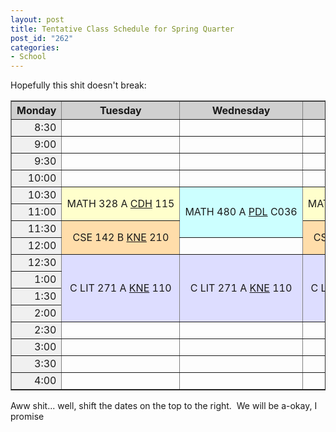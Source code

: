 ```yaml
--- 
layout: post
title: Tentative Class Schedule for Spring Quarter
post_id: "262"
categories:
- School
---
```

Hopefully this shit doesn't break:
<table border="1" cellpadding="3">
<tr bgcolor="#d0d0d0">
<th>Monday</th>
<th>Tuesday</th>
<th>Wednesday</th>
<th>Thursday</th>
<th>Friday</th>
</tr>
<tr>
<td align="right" bgcolor="#f0f0f0" nowrap="nowrap">8:30</td>
<td></td>
<td></td>
<td></td>
<td></td>
<td></td>
</tr>
<tr>
<td align="right" bgcolor="#f0f0f0" nowrap="nowrap">9:00</td>
<td></td>
<td></td>
<td></td>
<td></td>
<td></td>
</tr>
<tr>
<td align="right" bgcolor="#f0f0f0" nowrap="nowrap">9:30</td>
<td></td>
<td></td>
<td></td>
<td></td>
<td></td>
</tr>
<tr>
<td align="right" bgcolor="#f0f0f0" nowrap="nowrap">10:00</td>
<td></td>
<td></td>
<td></td>
<td></td>
<td></td>
</tr>
<tr>
<td align="right" bgcolor="#f0f0f0" nowrap="nowrap">10:30</td>
<td rowspan="2" align="center" bgcolor="#ffffcc" nowrap="nowrap">MATH 328 A
<a href="http://www.washington.edu/students/maps/map.cgi?CDH" target="_CDH">CDH</a> 115</td>
<td rowspan="3" align="center" bgcolor="#ccffff" nowrap="nowrap">MATH 480 A
<a href="http://www.washington.edu/students/maps/map.cgi?PDL" target="_PDL">PDL</a> C036</td>
<td rowspan="2" align="center" bgcolor="#ffffcc" nowrap="nowrap">MATH 328 A
<a href="http://www.washington.edu/students/maps/map.cgi?CDH" target="_CDH">CDH</a> 115</td>
<td rowspan="3" align="center" bgcolor="#ccffff" nowrap="nowrap">MATH 480 A
<a href="http://www.washington.edu/students/maps/map.cgi?PDL" target="_PDL">PDL</a> C036</td>
<td rowspan="2" align="center" bgcolor="#ffffcc" nowrap="nowrap">MATH 328 A
<a href="http://www.washington.edu/students/maps/map.cgi?CDH" target="_CDH">CDH</a> 115</td>
</tr>
<tr>
<td align="right" bgcolor="#f0f0f0" nowrap="nowrap">11:00</td>
</tr>
<tr>
<td align="right" bgcolor="#f0f0f0" nowrap="nowrap">11:30</td>
<td rowspan="2" align="center" bgcolor="#ffddaa" nowrap="nowrap">CSE 142 B
<a href="http://www.washington.edu/students/maps/map.cgi?KNE" target="_KNE">KNE</a> 210</td>
<td rowspan="2" align="center" bgcolor="#ffddaa" nowrap="nowrap">CSE 142 B
<a href="http://www.washington.edu/students/maps/map.cgi?KNE" target="_KNE">KNE</a> 210</td>
<td rowspan="2" align="center" bgcolor="#ffddaa" nowrap="nowrap">CSE 142 B
<a href="http://www.washington.edu/students/maps/map.cgi?KNE" target="_KNE">KNE</a> 210</td>
</tr>
<tr>
<td align="right" bgcolor="#f0f0f0" nowrap="nowrap">12:00</td>
<td></td>
<td></td>
</tr>
<tr>
<td align="right" bgcolor="#f0f0f0" nowrap="nowrap">12:30</td>
<td rowspan="4" align="center" bgcolor="#ddddff" nowrap="nowrap">C LIT 271 A
<a href="http://www.washington.edu/students/maps/map.cgi?KNE" target="_KNE">KNE</a> 110</td>
<td rowspan="4" align="center" bgcolor="#ddddff" nowrap="nowrap">C LIT 271 A
<a href="http://www.washington.edu/students/maps/map.cgi?KNE" target="_KNE">KNE</a> 110</td>
<td rowspan="4" align="center" bgcolor="#ddddff" nowrap="nowrap">C LIT 271 A
<a href="http://www.washington.edu/students/maps/map.cgi?KNE" target="_KNE">KNE</a> 110</td>
<td rowspan="4" align="center" bgcolor="#ddddff" nowrap="nowrap">C LIT 271 A
<a href="http://www.washington.edu/students/maps/map.cgi?KNE" target="_KNE">KNE</a> 110</td>
<td></td>
</tr>
<tr>
<td align="right" bgcolor="#f0f0f0" nowrap="nowrap">1:00</td>
<td></td>
</tr>
<tr>
<td align="right" bgcolor="#f0f0f0" nowrap="nowrap">1:30</td>
<td></td>
</tr>
<tr>
<td align="right" bgcolor="#f0f0f0" nowrap="nowrap">2:00</td>
<td></td>
</tr>
<tr>
<td align="right" bgcolor="#f0f0f0" nowrap="nowrap">2:30</td>
<td></td>
<td></td>
<td></td>
<td rowspan="2" align="center" bgcolor="#bbffcc" nowrap="nowrap">CSE 142 BH
<a href="http://www.washington.edu/students/maps/map.cgi?THO" target="_THO">THO</a> 331</td>
<td></td>
</tr>
<tr>
<td align="right" bgcolor="#f0f0f0" nowrap="nowrap">3:00</td>
<td></td>
<td></td>
<td></td>
<td></td>
</tr>
<tr>
<td align="right" bgcolor="#f0f0f0" nowrap="nowrap">3:30</td>
<td></td>
<td></td>
<td></td>
<td></td>
<td></td>
</tr>
<tr>
<td align="right" bgcolor="#f0f0f0" nowrap="nowrap">4:00</td>
<td></td>
<td></td>
<td></td>
<td></td>
<td>&#xA0;</td>
</tr>
</table>
Aww shit... well, shift the dates on the top to the right.  We will be a-okay, I promise
